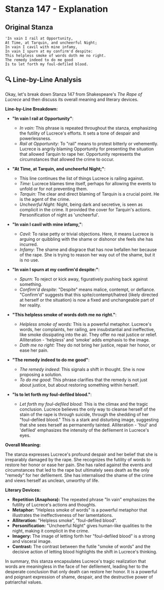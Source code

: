 # Stanza 147 - Explanation

## Original Stanza
```
'In vain I rail at Opportunity,
At Time, at Tarquin, and uncheerful Night;
In vain I cavil with mine infamy,
In vain I spurn at my confirm'd despite:
This helpless smoke of words doth me no right.
The remedy indeed to do me good
Is to let forth my foul-defiled blood.
```

## 🔍 Line-by-Line Analysis
Okay, let's break down Stanza 147 from Shakespeare's *The Rape of Lucrece* and then discuss its overall meaning and literary devices.

**Line-by-Line Breakdown:**

*   **"In vain I rail at Opportunity"**:
    *   *In vain:* This phrase is repeated throughout the stanza, emphasizing the futility of Lucrece's efforts. It sets a tone of despair and powerlessness.
    *   *Rail at Opportunity:*  To "rail" means to protest bitterly or vehemently. Lucrece is angrily blaming Opportunity for presenting the situation that allowed Tarquin to rape her. Opportunity represents the circumstances that allowed the crime to occur.

*   **"At Time, at Tarquin, and uncheerful Night;"**:
    *   This line continues the list of things Lucrece is railing against.
    *   *Time:* Lucrece blames time itself, perhaps for allowing the events to unfold or for not preventing them.
    *   *Tarquin:*  The clear and direct blaming of Tarquin is a crucial point. He is the agent of the crime.
    *   *Uncheerful Night:* Night, being dark and secretive, is seen as complicit in the crime. It provided the cover for Tarquin's actions. Personification of night as 'uncheerful'.

*   **"In vain I cavil with mine infamy,"**:
    *   *Cavil:*  To raise petty or trivial objections. Here, it means Lucrece is arguing or quibbling with the shame or dishonor she feels she has incurred.
    *   *Infamy:* The shame and disgrace that has now befallen her because of the rape. She is trying to reason her way out of the shame, but it is no use.

*   **"In vain I spurn at my confirm'd despite:"**:
    *   *Spurn:* To reject or kick away, figuratively pushing back against something.
    *   *Confirm'd despite:*  "Despite" means malice, contempt, or defiance. "Confirm'd" suggests that this spite/contempt/hatred (likely directed at herself or the situation) is now a fixed and unchangeable part of her reality.

*   **"This helpless smoke of words doth me no right."**:
    *   *Helpless smoke of words:* This is a powerful metaphor. Lucrece's words, her complaints, her railing, are insubstantial and ineffective, like smoke dissipating into the air. They offer no real justice or relief. Alliteration - 'helpless' and 'smoke' adds emphasis to the image.
    *   *Doth me no right:*  They do not bring her justice, repair her honor, or ease her pain.

*   **"The remedy indeed to do me good"**:
    *   *The remedy indeed*: This signals a shift in thought. She is now proposing a solution.
    *   *To do me good*: This phrase clarifies that the remedy is not just about justice, but about restoring something within herself.

*   **"Is to let forth my foul-defiled blood."**:
    *   *Let forth my foul-defiled blood:* This is the climax and the tragic conclusion. Lucrece believes the only way to cleanse herself of the stain of the rape is through suicide, through the shedding of her "foul-defiled blood." This is a stark and disturbing image, suggesting that she sees herself as permanently tainted. Alliteration - 'foul' and 'defiled' emphasizes the intensity of the defilement in Lucrece's eyes.

**Overall Meaning:**

The stanza expresses Lucrece's profound despair and her belief that she is irreparably damaged by the rape. She recognizes the futility of words to restore her honor or ease her pain. She has railed against the events and circumstances that led to the rape but ultimately sees death as the only "remedy" for her defilement. She has internalised the shame of the crime and views herself as unclean, unworthy of life.

**Literary Devices:**

*   **Repetition (Anaphora):** The repeated phrase "In vain" emphasizes the futility of Lucrece's actions and thoughts.
*   **Metaphor:** "Helpless smoke of words" is a powerful metaphor that illustrates the ineffectiveness of her lamentations.
*   **Alliteration:** "Helpless smoke", "foul-defiled blood".
*   **Personification:** "Uncheerful Night" gives human-like qualities to the night, making it complicit in the crime.
*   **Imagery:** The image of letting forth her "foul-defiled blood" is a strong and visceral image.
*   **Contrast:** The contrast between the futile "smoke of words" and the decisive action of letting blood highlights the shift in Lucrece's thinking.

In summary, this stanza encapsulates Lucrece's tragic realization that words are meaningless in the face of her defilement, leading her to the desperate conclusion that only death can restore her honor. It is a powerful and poignant expression of shame, despair, and the destructive power of patriarchal values.
